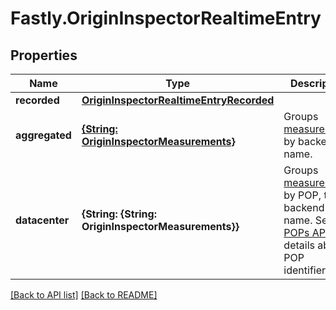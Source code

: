 # Fastly.OriginInspectorRealtimeEntry

## Properties

Name | Type | Description | Notes
------------ | ------------- | ------------- | -------------
**recorded** | [**OriginInspectorRealtimeEntryRecorded**](OriginInspectorRealtimeEntryRecorded.md) |  | [optional] 
**aggregated** | [**{String: OriginInspectorMeasurements}**](OriginInspectorMeasurements.md) | Groups [measurements](#measurements-data-model) by backend name. | [optional] 
**datacenter** | **{String: {String: OriginInspectorMeasurements}}** | Groups [measurements](#measurements-data-model) by POP, then backend name. See the [POPs API](/reference/api/utils/pops/) for details about POP identifiers. | [optional] 


[[Back to API list]](../../README.md#endpoints) [[Back to README]](../../README.md)
